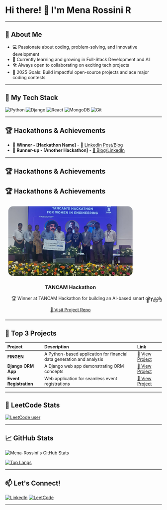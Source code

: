 # Hi there! 👋 I'm Mena Rossini R

---

## 🚀 About Me
- 💻 Passionate about coding, problem-solving, and innovative development
- 🌱 Currently learning and growing in Full-Stack Development and AI
- 🛠️ Always open to collaborating on exciting tech projects
- 🎯 2025 Goals: Build impactful open-source projects and ace major coding contests

---

## 🧰 My Tech Stack
![Python](https://img.shields.io/badge/Python-3776AB?style=for-the-badge&logo=python&logoColor=white)
![Django](https://img.shields.io/badge/Django-092E20?style=for-the-badge&logo=django&logoColor=white)
![React](https://img.shields.io/badge/React-61DAFB?style=for-the-badge&logo=react&logoColor=black)
![MongoDB](https://img.shields.io/badge/MongoDB-4EA94B?style=for-the-badge&logo=mongodb&logoColor=white)
![Git](https://img.shields.io/badge/Git-F05032?style=for-the-badge&logo=git&logoColor=white)


---

## 🏆 Hackathons & Achievements
- 🥇 **Winner - [Hackathon Name]** - [🔗 LinkedIn Post/Blog](your-link-here)
- 🥈 **Runner-up - [Another Hackathon]** - [🔗 Blog/LinkedIn](your-link-here)


---

## 🏆 Hackathons & Achievements

## 🏆 Hackathons & Achievements

<div style="overflow-x: auto; white-space: nowrap; padding: 10px;">

  <div style="display: inline-block; text-align: center; margin-right: 30px; width: 400px;">
    <a href="https://www.linkedin.com/posts/mena-r_tancamhackathon-womenintech-machinelearning-activity-7232402369320206336-JJpS?utm_source=share&utm_medium=member_desktop&rcm=ACoAAD5CiAgBL01PknVPPrG5SLwErA8ZZrg3vE8" target="_blank">
      <img src="https://raw.githubusercontent.com/Mena-Rossini/Mena-Rossini/main/tancam.jpeg" alt="TANCAM Hackathon" width="400px" style="border-radius: 15px;"><br/>
    </a>
    <h3>TANCAM Hackathon</h3>
    <p style="font-size: 14px; padding: 0 10px;">🏆 Winner at TANCAM Hackathon for building an AI-based smart city solution using Machine Learning and IoT technologies.</p>
    <a href="https://github.com/Mena-Rossini/dummy-repo" target="_blank">🌟 Visit Project Repo</a>
  </div>

  <div style="display: inline-block; text-align: center; margin-right: 30px; width: 400px;">
    <a href="https://your-linkedin-link-2.com" target="_blank">
      <img src="https://raw.githubusercontent.com/Mena-Rossini/Mena-Rossini/main/hackathon2.jpeg" alt="Hackathon 2" width="400px" style="border-radius: 15px;"><br/>
    </a>
    <h3>Hackathon 2 Name</h3>
    <p style="font-size: 14px; padding: 0 10px;">🥇 Top 3 finalist at XYZ Hackathon for developing a blockchain-based secure finance platform.</p>
    <a href="https://github.com/Mena-Rossini/hackathon2-repo" target="_blank">🌟 Visit Project Repo</a>
  </div>

  <div style="display: inline-block; text-align: center; margin-right: 30px; width: 400px;">
    <a href="https://your-linkedin-link-3.com" target="_blank">
      <img src="https://raw.githubusercontent.com/Mena-Rossini/Mena-Rossini/main/hackathon3.jpeg" alt="Hackathon 3" width="400px" style="border-radius: 15px;"><br/>
    </a>
    <h3>Hackathon 3 Name</h3>
    <p style="font-size: 14px; padding: 0 10px;">🏅 Semi-finalist at ABC Hackathon with a real-time language translation app powered by AI.</p>
    <a href="https://github.com/Mena-Rossini/hackathon3-repo" target="_blank">🌟 Visit Project Repo</a>
  </div>

</div>



---

## 🚀 Top 3 Projects
| Project | Description | Link |
| :--- | :--- | :--- |
| **FINGEN** | A Python-based application for financial data generation and analysis | [🔗 View Project](https://github.com/Mena-Rossini/FINGEN) |
| **Django ORM App** | A Django web app demonstrating ORM concepts | [🔗 View Project](https://github.com/Mena-Rossini/django-orm-app) |
| **Event Registration** | Web application for seamless event registrations | [🔗 View Project](https://github.com/Mena-Rossini/event-registration) |


---

## 🧠 LeetCode Stats

[![LeetCode user](https://leetcard.jacoblin.cool/MenaRossini?theme=unicorn&ext=contest)](https://leetcode.com/MenaRossini/)

---

## 📈 GitHub Stats

![Mena-Rossini's GitHub Stats](https://github-readme-stats.vercel.app/api?username=Mena-Rossini&show_icons=true&theme=radical)

[![Top Langs](https://github-readme-stats.vercel.app/api/top-langs/?username=Mena-Rossini&layout=compact&theme=radical)](https://github.com/Mena-Rossini)

---

## 📫 Let's Connect!
[![LinkedIn](https://img.shields.io/badge/LinkedIn-blue?style=for-the-badge&logo=linkedin&logoColor=white)](https://linkedin.com/in/mena-R)
[![LeetCode](https://img.shields.io/badge/LeetCode-FFA116?style=for-the-badge&logo=leetcode&logoColor=black)](https://leetcode.com/MenaRossini)

---

